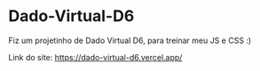 # Dado-Virtual-D6
Fiz um projetinho de Dado Virtual D6, para treinar meu JS e CSS :)

Link do site: https://dado-virtual-d6.vercel.app/
